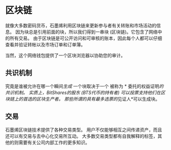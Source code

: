 # 区块链

就像大多数密码货币，石墨烯利用区块链来更新参与者有关转账和市场活动的信息。 因为块总是引用前面的块，所以我们得到一串块 (区块链)。它包含了网络中的所有交易。 由于区块链是可公开访问和可审核的账本，因此每个人都可以仔细查看并验证转帐以及市场订单和订单簿。

当然，这个网络钱包提供了一个区块浏览器以协助您的审计。

## 共识机制

究竟是谁被允许在哪一个瞬间*生成* 一个块取决于一个 被称为 * 委托的权益证明*的共识机制。 实质上，BitShares的股东 (BTS代币的持有者) 可以投票支持他们在区块链上的首选的区块生产者。 那些所谓的具有最多选票的*见证人*可以生成块。

## 交易

石墨烯区块链技术提供了各种交易类型。 用户不仅能够相互之间传递资产，而且还可以有交易与去中心化交易所互动。 大多数交易类型都有自我解释的标签，其他的则需要有关公司内部工作的更多知识。
